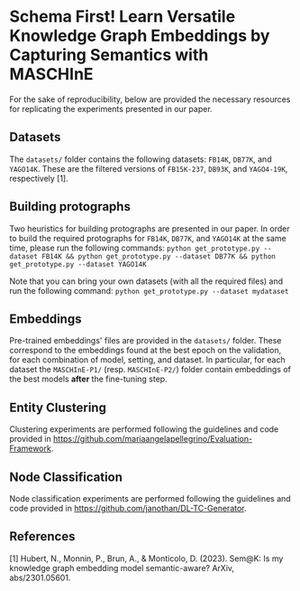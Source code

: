 # Schema First! Learn Versatile Knowledge Graph Embeddings by Capturing Semantics with MASCHInE

For the sake of reproducibility, below are provided the necessary resources for replicating the experiments presented in our paper.

## Datasets
The ``datasets/`` folder contains the following datasets: ``FB14K``, ``DB77K``, and ``YAGO14K``. These are the filtered versions of  ``FB15K-237``, ``DB93K``, and ``YAGO4-19K``, respectively [1].

## Building protographs
Two heuristics for building protographs are presented in our paper. In order to build the required protographs for ``FB14K``, ``DB77K``, and ``YAGO14K`` at the same time, please run the following commands:
`python get_prototype.py --dataset FB14K && python get_prototype.py --dataset DB77K && python get_prototype.py --dataset YAGO14K`

Note that you can bring your own datasets (with all the required files) and run the following command:
`python get_prototype.py --dataset mydataset`

## Embeddings
Pre-trained embeddings' files are provided in the ``datasets/`` folder. These correspond to the embeddings found at the best epoch on the validation, for each combination of model, setting, and dataset. In particular, for each dataset the ``MASCHInE-P1/`` (resp. ``MASCHInE-P2/``) folder contain embeddings of the best models **after** the fine-tuning step.

## Entity Clustering
Clustering experiments are performed following the guidelines and code provided in https://github.com/mariaangelapellegrino/Evaluation-Framework.

## Node Classification
Node classification experiments are performed following the guidelines and code provided in https://github.com/janothan/DL-TC-Generator.

## References
[1] Hubert, N., Monnin, P., Brun, A., & Monticolo, D. (2023). Sem@K: Is my knowledge graph embedding model semantic-aware? ArXiv, abs/2301.05601.
